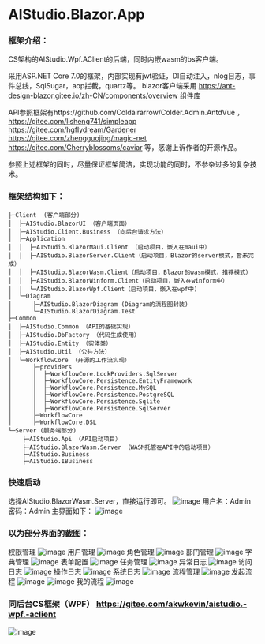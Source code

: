# AIStudio.Blazor.App

### 框架介绍：
CS架构的AIStudio.Wpf.AClient的后端，同时内嵌wasm的bs客户端。

采用ASP.NET Core 7.0的框架，内部实现有jwt验证，DI自动注入，nlog日志，事件总线，SqlSugar，aop拦截，quartz等。
blazor客户端采用 https://ant-design-blazor.gitee.io/zh-CN/components/overview 组件库

API参照框架有https://github.com/Coldairarrow/Colder.Admin.AntdVue ，https://gitee.com/lisheng741/simpleapp https://gitee.com/hgflydream/Gardener https://gitee.com/zhengguojing/magic-net https://gitee.com/Cherryblossoms/caviar 等，感谢上诉作者的开源作品。

参照上述框架的同时，尽量保证框架简洁，实现功能的同时，不参杂过多的复杂技术。

### 框架结构如下：
```
├─Client  (客户端部分)
│  ├─AIStudio.BlazorUI （客户端页面）
│  ├─AIStudio.Client.Business （向后台请求方法）
│  ├─Application
│  │  ├─AIStudio.BlazorMaui.Client （启动项目，嵌入在maui中）
│  │  ├─AIStudio.BlazorServer.Client（启动项目，Blazor的server模式，暂未完成）
│  │  ├─AIStudio.BlazorWasm.Client（启动项目，Blazor的wasm模式，推荐模式）
│  │  ├─AIStudio.BlazorWinform.Client（启动项目，嵌入在winform中）
│  │  └─AIStudio.BlazorWpf.Client（启动项目，嵌入在wpf中)
│  └─Diagram
│      ├─AIStudio.BlazorDiagram (Diagram的流程图封装)
│      └─AIStudio.BlazorDiagram.Test
├─Common
│  ├─AIStudio.Common （API的基础实现）
│  ├─AIStudio.DbFactory （代码生成使用）
│  ├─AIStudio.Entity （实体类）
│  ├─AIStudio.Util （公共方法）
│  └─WorkflowCore （开源的工作流实现）
│      ├─providers
│      │  ├─WorkflowCore.LockProviders.SqlServer
│      │  ├─WorkflowCore.Persistence.EntityFramework
│      │  ├─WorkflowCore.Persistence.MySQL
│      │  ├─WorkflowCore.Persistence.PostgreSQL
│      │  ├─WorkflowCore.Persistence.Sqlite
│      │  ├─WorkflowCore.Persistence.SqlServer
│      ├─WorkflowCore
│      ├─WorkflowCore.DSL
└─Server (服务端部分)
    ├─AIStudio.Api （API启动项目）
    ├─AIStudio.BlazorWasm.Server （WASM托管在API中的启动项目）
    ├─AIStudio.Business 
    ├─AIStudio.IBusiness
```

### 快速启动
选择AIStudio.BlazorWasm.Server，直接运行即可。
![image](https://user-images.githubusercontent.com/27945492/210239186-f890f44b-0c90-470d-9aa9-21c419ff66fe.png)
用户名：Admin 密码：Admin
主界面如下：
![image](https://user-images.githubusercontent.com/27945492/210239274-b7f54270-25b1-4f63-9ad1-e032a1d7528a.png)

### 以为部分界面的截图：
权限管理
![image](https://user-images.githubusercontent.com/27945492/210239431-27382105-ca5e-44f5-81a0-53997077fd24.png)
用户管理
![image](https://user-images.githubusercontent.com/27945492/210239487-cd0ecbfe-1f07-41b5-b563-31fa41b1a595.png)
角色管理
![image](https://user-images.githubusercontent.com/27945492/210239502-28ba4035-dc38-4d82-9e2f-0c0e91bc183d.png)
部门管理
![image](https://user-images.githubusercontent.com/27945492/210239529-8cc77a6f-29b8-440a-9561-377d80adcff4.png)
字典管理
![image](https://user-images.githubusercontent.com/27945492/210239556-32c0a0c8-be6c-48b1-adcb-023d4c6d17f0.png)
表单配置
![image](https://user-images.githubusercontent.com/27945492/210239595-86d39071-62b9-4a06-92be-38babbebe64a.png)
任务管理
![image](https://user-images.githubusercontent.com/27945492/210239618-e238aa11-de9a-4f1a-b08e-b21f8a0fd0be.png)
异常日志
![image](https://user-images.githubusercontent.com/27945492/210239670-ee5ebf2f-805e-4d07-b6f8-967202affa62.png)
访问日志
![image](https://user-images.githubusercontent.com/27945492/210239716-27bcfda2-c586-4ed1-8642-b99b9f057729.png)
操作日志
![image](https://user-images.githubusercontent.com/27945492/210239733-82fe0f50-3e14-4b94-834e-4cb7fa701720.png)
系统日志
![image](https://user-images.githubusercontent.com/27945492/210239759-9a7308a3-a79d-4490-b2fd-ef92983fe108.png)
流程管理
![image](https://user-images.githubusercontent.com/27945492/210239913-ee57ccc8-cdbf-4b1a-bc7b-de2d9d52ec0f.png)
发起流程
![image](https://user-images.githubusercontent.com/27945492/210239952-253b73b6-e70d-4fcc-a44f-ff9dcf43ea3a.png)
![image](https://user-images.githubusercontent.com/27945492/210239987-a5059f97-baf8-4a9c-90d8-54aebdba49d6.png)
我的流程
![image](https://user-images.githubusercontent.com/27945492/210240040-f5d654bf-e712-40af-a235-96325a2b14d1.png)

### 同后台CS框架（WPF） https://gitee.com/akwkevin/aistudio.-wpf.-aclient
![image](https://user-images.githubusercontent.com/27945492/210240299-45d725ef-e776-400f-a21a-200dcd453ace.png)



